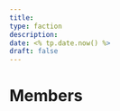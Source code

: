 ```yaml
---
title: 
type: faction
description: 
date: <% tp.date.now() %>
draft: false
---
```


# Members

<!-- QueryToSerialize: TABLE description as "Description" FROM "People" WHERE faction = FACTION -->
